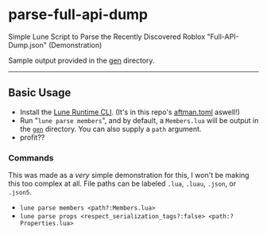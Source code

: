 # parse-full-api-dump

Simple Lune Script to Parse the Recently Discovered Roblox "Full-API-Dump.json" (Demonstration)

Sample output provided in the [gen](gen) directory.

___

## Basic Usage

* Install the [Lune Runtime CLI](https://github.com/filiptibell). (It's in this repo's [aftman.toml](aftman.toml) aswell!)
* Run "`lune parse members`", and by default, a `Members.lua` will be output in the [`gen`](gen) directory. You can also supply a `path` argument.
* profit??

### Commands

This was made as a *very* simple demonstration for this, I won't be making this too complex at all. File paths can be labeled `.lua`, `.luau`, `.json`, or `.json5`.

* `lune parse members <path?:Members.lua>`
* `lune parse props <respect_serialization_tags?:false> <path:?Properties.lua>`
